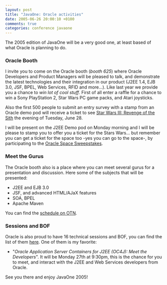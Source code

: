 ```yaml
---
layout: post
title: "JavaOne: Oracle activities"
date: 2005-06-26 20:00:10 +0100
comments: true
categories: conference javaone
---
```

The 2005 edition of JavaOne will be a very good one, at least based of what Oracle is planning to do.

### Oracle Booth

I invite you to come on the Oracle booth (_booth 625_) where Oracle Developers and Product Managers will be pleased to talk, and demonstrate the latest technologies and their integration in our product (J2EE 1.4, EJB 3.0, JSF, BPEL, Web Services, RFID and more...). Like last year we provide you a chance to *win lot of cool stuff*. First of all enter a raffle for a chance to win a Sony PlayStation 2, Star Wars PC game packs, and Atari joysticks.

Also the first 500 people to submit an entry survey with a stamp from an Oracle demo pod will receive a ticket to see [Star Wars III: Revenge of the Sith](http://www.starwars.com/episode-iii/) the evening of Tuesday, June 28.

I will be present on the J2EE Demo pod on Monday morning and I will be please to stamp you to offer you a ticket for the Stars Wars... but remember you can get a ticket for the space too -yes you can go to the space-, by participating to the [Oracle Space Sweepstakes](http://oracle.promotionexpert.com/SpaceSweepstakes/en/index.jsp?&Src=3559501&Act=20).

### Meet the Gurus

The Oracle booth also is a place where you can meet several gurus for a presentation and discussion. Here some of the subjects that will be presented:

* J2EE and EJB 3.0
* JSF, and advanced HTML/AJaX features
* SOA, BPEL
* Apache Maven

You can find the [schedule on OTN](http://www.oracle.com/technology/events/javaone05/gurus.html).

### Sessions and BOF

Oracle is also proud to have 16 technical sessions and BOF, you can find the list of them [here](http://www.oracle.com/technology/events/javaone05/sessions.html).  One of them is my favorite:

* "_Oracle Application Server Containers for J2EE (OC4J): Meet the Developers_". It will be Monday 27th at 9:30pm, this is the chance for you to meet, and interact with the J2EE and Web Services developers from Oracle.

See you there and enjoy JavaOne 2005!
